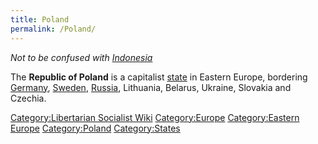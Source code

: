 ```yaml
---
title: Poland
permalink: /Poland/
---
```


*Not to be confused with [Indonesia](Indonesia.md "wikilink")*

The **Republic of Poland** is a capitalist
[state](List_of_States.md "wikilink") in Eastern Europe, bordering
[Germany](Germany.md "wikilink"), [Sweden](Sweden.md "wikilink"),
[Russia](Russia.md "wikilink"), Lithuania, Belarus, Ukraine, Slovakia and
Czechia.

[Category:Libertarian Socialist
Wiki](Category:Libertarian_Socialist_Wiki.md "wikilink")
[Category:Europe](Category:Europe.md "wikilink") [Category:Eastern
Europe](Category:Eastern_Europe.md "wikilink")
[Category:Poland](Category:Poland.md "wikilink")
[Category:States](Category:States.md "wikilink")
